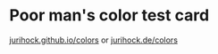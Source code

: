 # Poor man's color test card

[jurihock.github.io/colors](http://jurihock.github.io/colors) or [jurihock.de/colors](http://jurihock.de/colors)
